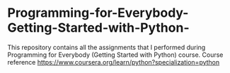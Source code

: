 # Programming-for-Everybody-Getting-Started-with-Python-
This repository contains all the assignments that I performed during Programming for Everybody (Getting Started with Python) course.
Course reference https://www.coursera.org/learn/python?specialization=python
